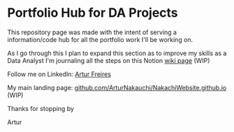 # Portfolio Hub for DA Projects
This repository page was made with the intent of serving a information/code hub for all the portfolio work I'll be working on.

 

As I go through this I plan to expand this section as to improve my skills as a Data Analyst
I'm journaling all the steps on this Notion [wiki page](https://www.notion.so/b3805eb202744a2cb81092f487e1b669?v=e6b15566148741f8b3a570ff966a89d3) (WIP)

Follow me on LinkedIn: [Artur Freires](https://www.linkedin.com/in/arturfreires/)

My main landing page: [github.com/ArturNakauchi/NakachiWebsite.github.io](https://github.com/ArturNakauchi/NakachiWebsite.github.io) (WIP)

Thanks for stopping by

Artur
